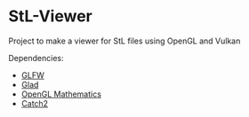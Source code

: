 # StL-Viewer
Project to make a viewer for StL files using OpenGL and Vulkan

Dependencies:
* [GLFW][1]
* [Glad][2]
* [OpenGL Mathematics][4]
* [Catch2][3]


[1]: https://www.glfw.org/
[2]: https://glad.dav1d.de/
[3]: https://github.com/catchorg/Catch2
[4]: https://github.com/g-truc/glm